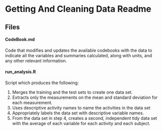 # Getting And Cleaning Data Readme

## Files

#### CodeBook.md  
Code that modifies and updates the available codebooks with the data to indicate all the variables and summaries calculated, along with units, and any other relevant information.

#### run_analysis.R
Script which produces the following: 

1. Merges the training and the test sets to create one data set.
2. Extracts only the measurements on the mean and standard deviation for each measurement. 
3. Uses descriptive activity names to name the activities in the data set
4. Appropriately labels the data set with descriptive variable names. 
5. From the data set in step 4, creates a second, independent tidy data set with the average of each variable for each activity and each subject.
